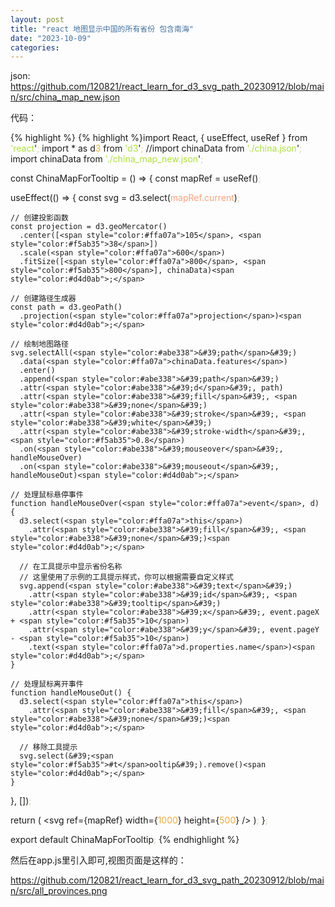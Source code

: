```yaml
---
layout: post
title: "react 地图显示中国的所有省份 包含南海"
date: "2023-10-09"
categories: 
---
```

<p>json: <a href="https://github.com/120821/react_learn_for_d3_svg_path_20230912/blob/main/src/china_map_new.json">https://github.com/120821/react_learn_for_d3_svg_path_20230912/blob/main/src/china_map_new.json</a></p>

<p>代码：</p>

{% highlight %}
{% highlight %}import React, { useEffect, useRef } from <span style="color:#abe338">&#39;react</span>&#39;<span style="color:#d4d0ab">;</span>
import * as d<span style="color:#f5ab35">3</span> from <span style="color:#abe338">&#39;d3</span>&#39;<span style="color:#d4d0ab">;</span>
//import chinaData from <span style="color:#abe338">&#39;./china.json</span>&#39;<span style="color:#d4d0ab">;</span>
import chinaData from <span style="color:#abe338">&#39;./china_map_new.json</span>&#39;<span style="color:#d4d0ab">;</span>

const ChinaMapForTooltip = () =&gt; {
  const mapRef = useRef()<span style="color:#d4d0ab">;</span>

  useEffect(() =&gt; {
    const svg = d3.select(<span style="color:#ffa07a">mapRef.current</span>)<span style="color:#d4d0ab">;</span>

    // 创建投影函数
    const projection = d3.geoMercator()
      .center([<span style="color:#ffa07a">105</span>, <span style="color:#f5ab35">38</span>])
      .scale(<span style="color:#ffa07a">600</span>)
      .fitSize([<span style="color:#ffa07a">800</span>, <span style="color:#f5ab35">800</span>], chinaData)<span style="color:#d4d0ab">;</span>

    // 创建路径生成器
    const path = d3.geoPath()
      .projection(<span style="color:#ffa07a">projection</span>)<span style="color:#d4d0ab">;</span>

    // 绘制地图路径
    svg.selectAll(<span style="color:#abe338">&#39;path</span>&#39;)
      .data(<span style="color:#ffa07a">chinaData.features</span>)
      .enter()
      .append(<span style="color:#abe338">&#39;path</span>&#39;)
      .attr(<span style="color:#abe338">&#39;d</span>&#39;, path)
      .attr(<span style="color:#abe338">&#39;fill</span>&#39;, <span style="color:#abe338">&#39;none</span>&#39;)
      .attr(<span style="color:#abe338">&#39;stroke</span>&#39;, <span style="color:#abe338">&#39;white</span>&#39;)
      .attr(<span style="color:#abe338">&#39;stroke-width</span>&#39;, <span style="color:#f5ab35">0.8</span>)
      .on(<span style="color:#abe338">&#39;mouseover</span>&#39;, handleMouseOver)
      .on(<span style="color:#abe338">&#39;mouseout</span>&#39;, handleMouseOut)<span style="color:#d4d0ab">;</span>

    // 处理鼠标悬停事件
    function handleMouseOver(<span style="color:#ffa07a">event</span>, d) {
      d3.select(<span style="color:#ffa07a">this</span>)
        .attr(<span style="color:#abe338">&#39;fill</span>&#39;, <span style="color:#abe338">&#39;none</span>&#39;)<span style="color:#d4d0ab">;</span>

      // 在工具提示中显示省份名称
      // 这里使用了示例的工具提示样式，你可以根据需要自定义样式
      svg.append(<span style="color:#abe338">&#39;text</span>&#39;)
        .attr(<span style="color:#abe338">&#39;id</span>&#39;, <span style="color:#abe338">&#39;tooltip</span>&#39;)
        .attr(<span style="color:#abe338">&#39;x</span>&#39;, event.pageX + <span style="color:#f5ab35">10</span>)
        .attr(<span style="color:#abe338">&#39;y</span>&#39;, event.pageY - <span style="color:#f5ab35">10</span>)
        .text(<span style="color:#ffa07a">d.properties.name</span>)<span style="color:#d4d0ab">;</span>
    }

    // 处理鼠标离开事件
    function handleMouseOut() {
      d3.select(<span style="color:#ffa07a">this</span>)
        .attr(<span style="color:#abe338">&#39;fill</span>&#39;, <span style="color:#abe338">&#39;none</span>&#39;)<span style="color:#d4d0ab">;</span>

      // 移除工具提示
      svg.select(&#39;<span style="color:#f5ab35">#t</span>ooltip&#39;).remove()<span style="color:#d4d0ab">;</span>
    }
  }, [])<span style="color:#d4d0ab">;</span>

  return (
    &lt;svg ref={mapRef} width={<span style="color:#f5ab35">1000</span>} height={<span style="color:#f5ab35">500</span>} /&gt;
  )<span style="color:#d4d0ab">;</span>
}<span style="color:#d4d0ab">;</span>

export default ChinaMapForTooltip<span style="color:#d4d0ab">;</span>
{% endhighlight %}

<p>然后在app.js里引入即可,视图页面是这样的：</p>

<p><a href="https://github.com/120821/react_learn_for_d3_svg_path_20230912/blob/main/src/all_provinces.png">https://github.com/120821/react_learn_for_d3_svg_path_20230912/blob/main/src/all_provinces.png</a></p>

